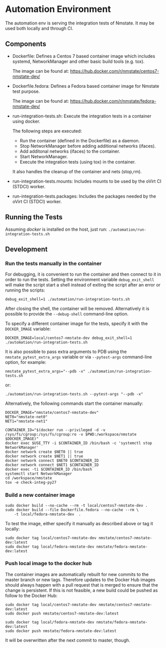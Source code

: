 # Automation Environment
The automation env is serving the integration tests of Nmstate.
It may be used both locally and through CI.

## Components
- Dockerfile: Defines a Centos 7 based container image which includes systemd,
  NetworkManager and other basic build tools (e.g. tox).

  The image can be found at:
  https://hub.docker.com/r/nmstate/centos7-nmstate-dev/

- Dockerfile.fedora: Defines a Fedora based container image for Nmstate test
  purpose.

  The image can be found at:
  https://hub.docker.com/r/nmstate/fedora-nmstate-dev/

- run-integration-tests.sh: Execute the integration tests in a
  container using docker.

  The following steps are executed:
  - Run the container (defined in the Dockerfile) as a daemon.
  - Stop NetworkManager before adding additional networks (ifaces).
  - Add additonal networks (ifaces) to the container.
  - Start NetworkManager.
  - Execute the integration tests (using tox) in the container.

  It also handles the cleanup of the container and nets (stop,rm).

- run-integration-tests.mounts: Includes mounts to be used by the
  oVirt CI (STDCI) worker.

- run-integration-tests.packages: Includes the packages needed by
  the oVirt CI (STDCI) worker.

## Running the Tests
Assuming *docker* is installed on the host,
just run:
`./automation/run-integration-tests.sh`

## Development

### Run the tests manually in the container
For debugging, it is convenient to run the container and then connect to it in
order to run the tests. Setting the environment variable `debug_exit_shell`
will make the script start a shell instead of exiting the script after an error
or running the scripts:

`debug_exit_shell=1 ./automation/run-integration-tests.sh`

After closing the shell, the container will be removed. Alternatively it is
possible to provide the `--debug-shell` command-line option.

To specify a different container image for the tests, specify it with the
`DOCKER_IMAGE` variable:

`DOCKER_IMAGE=local/centos7-nmstate-dev debug_exit_shell=1 ./automation/run-integration-tests.sh`

It is also possible to pass extra arguments to PDB using the
`nmstate_pytest_extra_args` variable or via `--pytest-args` command-line
option, for example:

`nmstate_pytest_extra_args="--pdb -x" ./automation/run-integration-tests.sh`

or:

`./automation/run-integration-tests.sh --pytest-args "--pdb -x"`


Alternatively, the following commands start the container manually:

```
DOCKER_IMAGE="nmstate/centos7-nmstate-dev"
NET0="nmstate-net0"
NET1="nmstate-net1"

CONTAINER_ID="$(docker run --privileged -d -v /sys/fs/cgroup:/sys/fs/cgroup:ro -v $PWD:/workspace/nmstate $DOCKER_IMAGE)"
docker exec $USE_TTY -i $CONTAINER_ID /bin/bash -c 'systemctl stop NetworkManager'
docker network create $NET0 || true
docker network create $NET1 || true
docker network connect $NET0 $CONTAINER_ID
docker network connect $NET1 $CONTAINER_ID
docker exec -ti $CONTAINER_ID /bin/bash
systemctl start NetworkManager
cd /workspace/nmstate
tox -e check-integ-py27
```

### Build a new container image

```
sudo docker build --no-cache --rm -t local/centos7-nmstate-dev .
sudo docker build --file Dockerfile.fedora --no-cache --rm \
    -t local/fedora-nmstate-dev  .
```

To test the image, either specify it manually as described above or tag it locally:

```
sudo docker tag local/centos7-nmstate-dev nmstate/centos7-nmstate-dev:latest
sudo docker tag local/fedora-nmstate-dev nmstate/fedora-nmstate-dev:latest
```

### Push local image to the docker hub
The container images are automatically rebuilt for new commits to the master
branch or new tags. Therefore updates to the Docker Hub images should always
happen with a pull request that is merged to ensure that the change is
persistent. If this is not feasible, a new build could be pushed as follow to
the Docker Hub:

```shell
sudo docker tag local/centos7-nmstate-dev nmstate/centos7-nmstate-dev:latest
sudo docker push nmstate/centos7-nmstate-dev:latest

sudo docker tag local/fedora-nmstate-dev nmstate/fedora-nmstate-dev:latest
sudo docker push nmstate/fedora-nmstate-dev:latest
```

It will be overwritten after the next commit to master, though.
